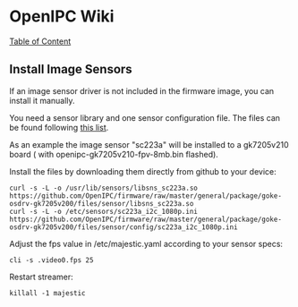 # OpenIPC Wiki
[Table of Content](../README.md)

Install Image Sensors
-----------------------

If an image sensor driver is not included in the firmware image, you can install it manually.

You need a sensor library and one sensor configuration file.
The files can be found following [this list](https://github.com/OpenIPC/wiki/blob/master/en/firmware-sensors.md).

As an example the image sensor "sc223a" will be installed to a gk7205v210 board ( with openipc-gk7205v210-fpv-8mb.bin flashed).

Install the files by downloading them directly from github to your device:
```
curl -s -L -o /usr/lib/sensors/libsns_sc223a.so https://github.com/OpenIPC/firmware/raw/master/general/package/goke-osdrv-gk7205v200/files/sensor/libsns_sc223a.so
curl -s -L -o /etc/sensors/sc223a_i2c_1080p.ini https://github.com/OpenIPC/firmware/raw/master/general/package/goke-osdrv-gk7205v200/files/sensor/config/sc223a_i2c_1080p.ini
```

Adjust the fps value in /etc/majestic.yaml according to your sensor specs:

```
cli -s .video0.fps 25
```

Restart streamer:

```
killall -1 majestic
```
